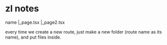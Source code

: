 # zl notes
name 
    |_page.tsx
    |_page2.tsx

every time we create a new route, just make a new folder (route name as its name), and put files inside.